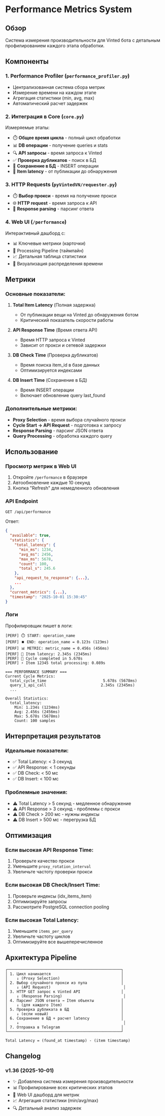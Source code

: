 # Performance Metrics System

## Обзор

Система измерения производительности для Vinted бота с детальным профилированием каждого этапа обработки.

## Компоненты

### 1. Performance Profiler (`performance_profiler.py`)
- Централизованная система сбора метрик
- Измерение времени на каждом этапе
- Агрегация статистики (min, avg, max)
- Автоматический расчет задержек

### 2. Интеграция в Core (`core.py`)
Измеряемые этапы:
- ⏱️ **Общее время цикла** - полный цикл обработки
- 📊 **DB операции** - получение queries и stats
- 🔍 **API запросы** - время запроса к Vinted
- ✅ **Проверка дубликатов** - поиск в БД
- 💾 **Сохранение в БД** - INSERT операции
- 🎯 **Item latency** - от публикации до обнаружения

### 3. HTTP Requests (`pyVintedVN/requester.py`)
- ⏱️ **Выбор прокси** - время на получение прокси
- 🌐 **HTTP request** - время запроса к API
- 📡 **Response parsing** - парсинг ответа

### 4. Web UI (`/performance`)
Интерактивный дашборд с:
- 📊 Ключевые метрики (карточки)
- 🔄 Processing Pipeline (таймлайн)
- 📈 Детальная таблица статистики
- 🎨 Визуализация распределения времени

## Метрики

### Основные показатели:

1. **Total Item Latency** (Полная задержка)
   - От публикации вещи на Vinted до обнаружения ботом
   - Критический показатель скорости работы

2. **API Response Time** (Время ответа API)
   - Время HTTP запроса к Vinted
   - Зависит от прокси и сетевой задержки

3. **DB Check Time** (Проверка дубликатов)
   - Время поиска item_id в базе данных
   - Оптимизируется индексами

4. **DB Insert Time** (Сохранение в БД)
   - Время INSERT операции
   - Включает обновление query last_found

### Дополнительные метрики:

- **Proxy Selection** - время выбора случайного прокси
- **Cycle Start → API Request** - подготовка к запросу
- **Response Parsing** - парсинг JSON ответа
- **Query Processing** - обработка каждого query

## Использование

### Просмотр метрик в Web UI

1. Откройте `/performance` в браузере
2. Автообновление каждые 10 секунд
3. Кнопка "Refresh" для немедленного обновления

### API Endpoint

```bash
GET /api/performance
```

Ответ:
```json
{
  "available": true,
  "statistics": {
    "total_latency": {
      "min_ms": 1234,
      "avg_ms": 2456,
      "max_ms": 5678,
      "count": 100,
      "total_s": 245.6
    },
    "api_request_to_response": {...},
    ...
  },
  "current_metrics": {...},
  "timestamp": "2025-10-01 15:30:45"
}
```

### Логи

Профилировщик пишет в логи:
```
[PERF] ⏱️ START: operation_name
[PERF] ⏹️ END: operation_name = 0.123s (123ms)
[PERF] 📊 METRIC: metric_name = 0.456s (456ms)
[PERF] 🎯 Item latency: 2.345s (2345ms)
[PERF] 🏁 Cycle completed in 5.678s
[PERF] ⚡ Item 12345 total processing: 0.089s

=== PERFORMANCE SUMMARY ===
Current Cycle Metrics:
  total_cycle_time                         5.678s (5678ms)
  query_1_api_call                        2.345s (2345ms)
  ...

Overall Statistics:
  total_latency:
    Min: 1.234s (1234ms)
    Avg: 2.456s (2456ms)
    Max: 5.678s (5678ms)
    Count: 100 samples
```

## Интерпретация результатов

### Идеальные показатели:
- ✅ Total Latency: < 3 секунд
- ✅ API Response: < 1 секунды
- ✅ DB Check: < 50 мс
- ✅ DB Insert: < 100 мс

### Проблемные значения:
- ⚠️ Total Latency > 5 секунд - медленное обнаружение
- ⚠️ API Response > 3 секунд - проблемы с прокси
- ⚠️ DB Check > 200 мс - нужны индексы
- ⚠️ DB Insert > 500 мс - перегрузка БД

## Оптимизация

### Если высокая API Response Time:
1. Проверьте качество прокси
2. Уменьшите `proxy_rotation_interval`
3. Увеличьте частоту проверки прокси

### Если высокая DB Check/Insert Time:
1. Проверьте индексы (idx_items_item)
2. Оптимизируйте запросы
3. Рассмотрите PostgreSQL connection pooling

### Если высокая Total Latency:
1. Уменьшите `items_per_query`
2. Увеличьте частоту циклов
3. Оптимизируйте все вышеперечисленное

## Архитектура Pipeline

```
┌──────────────────────────────────────────────────┐
│ 1. Цикл начинается                               │
│    ↓ (Proxy Selection)                           │
│ 2. Выбор случайного прокси из пула               │
│    ↓ (API Request)                                │
│ 3. HTTP GET запрос к Vinted API                  │
│    ↓ (Response Parsing)                           │
│ 4. Парсинг JSON ответа → Item объекты            │
│    ↓ (для каждого Item)                          │
│ 5. Проверка дубликата в БД                       │
│    ↓ (если новый)                                │
│ 6. Сохранение в БД + расчет latency              │
│    ↓                                              │
│ 7. Отправка в Telegram                           │
└──────────────────────────────────────────────────┘

Total Latency = (found_at timestamp) - (item timestamp)
```

## Changelog

### v1.36 (2025-10-01)
- ✨ Добавлена система измерения производительности
- 📊 Профилирование всех критических этапов
- 🎨 Web UI дашборд для метрик
- 📈 Агрегация статистики (min/avg/max)
- 🔍 Детальный анализ задержек

